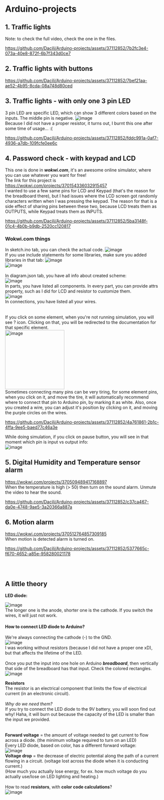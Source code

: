 # Arduino-projects


## 1. Traffic lights    
Note: to check the full video, check the one in the files.  

https://github.com/Dacili/Arduino-projects/assets/37112852/7b2fc3e4-073a-40e8-872f-6b7f343d0ce7

## 2. Traffic lights with buttons




https://github.com/Dacili/Arduino-projects/assets/37112852/7bef21aa-ae52-4b95-8cda-08a748d80ced


## 3. Traffic lights - with only one 3 pin LED

3 pin LED are specific LED, which can show 3 different colors based on the inputs. The middle pin is negative.
![image](https://github.com/Dacili/Arduino-projects/assets/37112852/b949792d-b3ea-4e4a-a7f3-23a994145578)  
Because I did not have a proper resistor, it turns out, I burnt this one after some time of usage... :(  



https://github.com/Dacili/Arduino-projects/assets/37112852/fddc991a-0af7-4936-a7db-109fcfe0ee6c

## 4. Password check - with keypad and LCD  
This one is done in ***wokwi.com***, it's an awesome online simulator, where you can use whatever you want for free!   
The link for this project is https://wokwi.com/projects/370154336032915457   
I wanted to use a few same pins for LCD and Keypad (that's the reason for the breadboard there), but I had issues where the LCD screen got randomly characters written when I was pressing the keypad. The reason for that is a side effect of sharing pins between these two, because LCD treats them as OUTPUTS, while Keypad treats them as INPUTS.

https://github.com/Dacili/Arduino-projects/assets/37112852/5ba3148f-01c4-4b0b-b9db-2520cc120817

### Wokwi.com things
In sketch.ino tab, you can check the actual code. ![image](https://github.com/Dacili/Arduino-projects/assets/37112852/197c736a-2ed6-484a-9530-f8240ab484d1)   
If you use include statements for some libraries, make sure you added libraries in that tab: ![image](https://github.com/Dacili/Arduino-projects/assets/37112852/683cbaab-20a8-4e8c-af15-e1f0ab1ea2be)  
![image](https://github.com/Dacili/Arduino-projects/assets/37112852/c50404e2-ae4a-48ae-abce-fcafacdba65c)  
<br/>
In diagram.json tab, you have all info about created scheme:  
![image](https://github.com/Dacili/Arduino-projects/assets/37112852/6571b846-ec7b-49e0-bb38-dd0161d67bf9)  
In parts, you have listed all components. In every part, you can provide attrs property, such as I did for LCD and resistor to customize them.  
![image](https://github.com/Dacili/Arduino-projects/assets/37112852/65759d78-b247-45be-af21-ca936acbcf94)   
In connections, you have listed all your wires.   
<br/>  
If you click on some element, when you're not running simulation, you will see ? icon. Clicking on that, you will be redirected to the documentation for that specific element.    
<img width="194" alt="image" src="https://github.com/Dacili/Arduino-projects/assets/37112852/884c8004-6b86-4d64-97fb-9d32f415287d">   
Sometimes connecting many pins can be very tiring, for some element pins, when you click on it, and move the tire, it will automatically recommend where to connect that pin to Arduino pin, by marking it as white. Also, once you created a wire, you can adjust it's position by clicking on it, and moving the purple circles on the wires.   


https://github.com/Dacili/Arduino-projects/assets/37112852/4a761861-2b1c-4ffa-9ee5-baed77c46a3e  

While doing simulation, if you click on pause button, you will see in that moment which pin is input vs output info:  
![image](https://github.com/Dacili/Arduino-projects/assets/37112852/faddb15a-5e87-4836-b33f-f4ffe7b3d2c7)  

## 5. Digital Humidity and Temperature sensor alarm  
https://wokwi.com/projects/370509489417168897  
When the temperature is high (> 50) then turn on the sound alarm. Unmute the video to hear the sound.  


https://github.com/Dacili/Arduino-projects/assets/37112852/c37ca467-da0e-4748-9ae5-3a20366a887a

## 6. Motion alarm  
https://wokwi.com/projects/370512764857309185   
When motion is detected alarm is turned on.   


https://github.com/Dacili/Arduino-projects/assets/37112852/5377665c-f670-4652-a85e-958280021178


<br/><br/>
## A little theory 

**LED diode:**  


![image](https://github.com/Dacili/Arduino-projects/assets/37112852/87264161-2ad0-45e4-96d1-92e1480de292)  
The longer one is the anode, shorter one is the cathode. If you switch the wires, it will just not work.   
#### How to connect LED diode to Arduino?  
We're always connecting the cathode (-) to the GND.   
![image](https://github.com/Dacili/Arduino-projects/assets/37112852/5bb9c8ee-4708-4dac-bec3-a1bb1ff03225)  
I was working without resistors (because I did not have a proper one xD), but that affects the lifetime of the LED. 
<br/><br/>
Once you put the input into one hole on Arduino ***breadboard***, then vertically that side of the breadboard has that input. Check the colored rectangles.  
![image](https://github.com/Dacili/Arduino-projects/assets/37112852/db512a99-638c-4f88-a300-88a590ecfec1)

**Resistors**  
The resistor is an electrical component that limits the flow of electrical current (in an electronic circuit).<br/><br/>
*Why do we need them?*  
If you try to connect the LED diode to the 9V battery, you will soon find out why! Haha, it will burn out because the capacity of the LED is smaller than the input we provided.   
 <br/><br/>
  **Forward voltage** = the amount of voltage needed to get current to flow across a diode. (the minimum voltage required to turn on an LED)<br/> 
 Every LED diode, based on color, has a different forward voltage:  
 ![image](https://github.com/Dacili/Arduino-projects/assets/37112852/6f3570ab-638d-4a6b-a522-574af32754c9)   
 **Voltage drop** = the decrease of electric potential along the path of a current flowing in a circuit. (voltage lost across the diode when it is conducting current.)    
 (How much you actually lose energy, for ex. how much voltage do you actually use/lose on LED lighting and heating.)  
<br/>
How to read **resistors**, with **color code calculations**?  
 ![image](https://github.com/Dacili/Arduino-projects/assets/37112852/49985f44-1b95-4fdf-b2ed-c2c75593a6c8)    <br/><br/>



